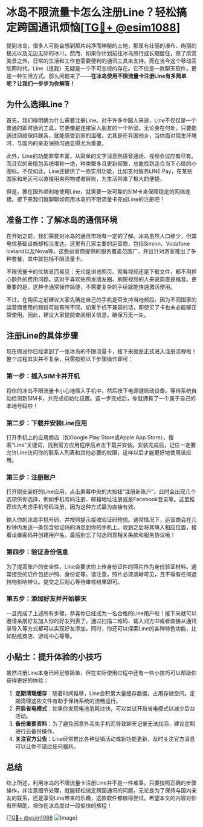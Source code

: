# 冰岛不限流量卡怎么注册Line？轻松搞定跨国通讯烦恼[[TG💪+ @esim1088](https://t.me/s/esim1088)]

提到冰岛，很多人可能会想到那片纯净而神秘的土地，那里有壮丽的瀑布、绚丽的极光以及无边无际的冰川。然而，如果你计划前往冰岛旅行或长期居住，除了欣赏美景之外，日常的生活和工作也需要便利的通讯工具来支持。而在当今这个移动互联网时代，Line（连我）无疑是一个不可忽视的存在。它不仅是一款聊天软件，更是一种生活方式。那么问题来了——**在冰岛使用不限流量卡注册Line有多简单呢？让我们一步步为你解答！**

## 为什么选择Line？
首先，我们得明确为什么需要注册Line。对于许多中国人来说，Line不仅仅是一个普通的即时通讯工具，它更像是连接家人朋友的一个桥梁。无论身在何处，只要能通过网络保持联系，就能感受到家的温暖。尤其是在异国他乡，当你面对陌生环境时，与国内的亲友保持沟通显得尤为重要。

此外，Line的功能非常丰富，从简单的文字消息到语音通话、视频会议应有尽有。而且它的表情包系统堪称一绝，种类繁多且更新频繁，总能找到适合当下心情的小图标。不仅如此，Line还提供了一些实用功能，比如支付服务LINE Pay，在某些国家和地区可以直接用来购物或者转账，为生活带来了极大的便捷。

但是，要在国外顺利地使用Line，就需要一张可靠的SIM卡来保障稳定的网络连接。接下来我们就聊聊如何用冰岛的不限流量卡完成Line的注册吧！

## 准备工作：了解冰岛的通信环境
在开始之前，我们需要对冰岛的通信市场有一定的了解。冰岛虽然人口稀少，但其电信基础设施却相当发达。这里有几家主要的运营商，包括Siminn、Vodafone Iceland以及Nova等。这些运营商提供的服务覆盖范围广，并且针对游客推出了多种套餐，其中就包括不限流量卡。

不限流量卡的优势显而易见：无论是浏览网页、观看视频还是下载文件，都不用担心额外的费用问题。这对于喜欢拍照发朋友圈、刷短视频的人来说简直是福音。更重要的是，这种卡通常操作简便，不需要复杂的手续就能快速激活使用。

不过，在购买之前建议大家先确定自己的手机是否支持当地频段。因为不同国家的运营商使用的频段可能有所不同，如果手机不兼容的话，即使买了卡也未必能够正常使用。因此，建议大家提前查阅相关信息，确保万无一失。

## 注册Line的具体步骤
现在假设你已经拿到了一张冰岛的不限流量卡，接下来就是正式进入注册流程啦！整个过程其实并不复杂，只需按照以下步骤操作即可：

### 第一步：插入SIM卡并开机
将你的冰岛不限流量卡小心地插入手机中，然后按下电源键启动设备。等待系统自动检测新SIM卡，并完成初始化设置。这一步完成后，你就拥有了一个属于自己的本地号码啦！

### 第二步：下载并安装Line应用
打开手机上的应用商店（如Google Play Store或Apple App Store），搜索“Line”关键词，找到官方应用程序后点击下载并安装。安装完成后，记住一定要允许Line访问你的联系人列表和其他必要的权限，这样以后才能更好地使用该应用。

### 第三步：注册账户
打开刚安装好的Line应用，点击屏幕中央的大按钮“注册新账户”。此时会出现几个选项供你选择，例如手机号码注册、邮箱地址注册或是Facebook登录等。这里推荐优先考虑手机号码注册，因为这种方式最为直接有效。

输入你的冰岛手机号码，并按照提示接收验证码短信。通常情况下，运营商会在几秒钟内发送一条包含验证码的消息到你的手机上。收到之后将其填入相应位置，接着设置密码并创建用户名。最后别忘了勾选同意相关条款和服务协议哦！

### 第四步：验证身份信息
为了提高账户的安全性，Line会要求你上传身份证件的照片作为身份验证材料。通常接受的证件包括护照、身份证等。请注意，照片必须清晰可见，且不得有任何遮挡物影响辨认。提交之后耐心等待审核结果即可。

### 第五步：添加好友并开始聊天
一旦完成了上述所有步骤，恭喜你已经成为一名合格的Line用户啦！接下来就可以邀请亲朋好友加入你的好友列表了。通过扫描二维码、输入对方ID或者直接从通讯录导入等方式都可以实现好友添加。同时，你还可以探索Line的各种特色功能，比如贴纸商店、游戏中心等等。

## 小贴士：提升体验的小技巧
虽然注册Line本身已经足够简单，但在实际使用过程中还有一些小技巧可以帮助你获得更好的体验：

1. **定期清理缓存**：随着时间推移，Line会积累大量缓存数据，占用存储空间。定期清理这些文件有助于保持系统的流畅运行。
2. **开启省电模式**：如果你发现电池消耗过快，可以尝试开启省电模式以减少后台活动。
3. **备份重要资料**：为了避免因意外丢失手机而导致聊天记录无法找回，建议定期进行云备份操作。
4. **关注官方公告**：Line经常推出各种促销活动或新功能更新，及时关注官方消息可以让你不错过任何福利。

## 总结
综上所述，利用冰岛的不限流量卡注册Line并不是一件难事。只要按照正确的步骤操作，并注意细节处理，就能轻松搞定跨国通讯的问题。无论是为了保持与国内亲友的联系，还是享受Line带来的乐趣，这款软件都值得尝试。希望本文的内容对你有所帮助，祝你在冰岛度过一段愉快的旅程！

[[TG💪+ @esim1088](https://t.me/s/esim1088) ![Image](https://i.postimg.cc/4NQfJmqS/Snipaste-2025-05-13-00-14-12.png)]